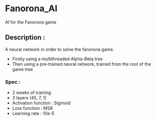# Fanorona_AI
AI for the Fanorona game

## Description :
A neural network in order to solve the fanorona game.
- Firstly using a multithreaded Alpha-Beta tree
- Then using a pre-trained neural network, trained from the root of the game tree

### Spec :
- 2 weeks of training
- 3 layers (45, 7, 1)
- Activation function : Sigmoid
- Loss function : MSR
- Learning rate : 10e-5
